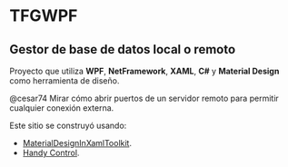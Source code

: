 # TFGWPF

## Gestor de base de datos local o remoto

Proyecto que utiliza **WPF**, **NetFramework**, **XAML**, **C#** y **Material Design** como herramienta de diseño.

@cesar74 Mirar cómo abrir puertos de un servidor remoto para permitir cualquier conexión externa.

Este sitio se construyó usando:
- [MaterialDesignInXamlToolkit](https://github.com/MaterialDesignInXAML/MaterialDesignInXamlToolkit).
- [Handy Control](https://github.com/HandyOrg/HandyControl).
